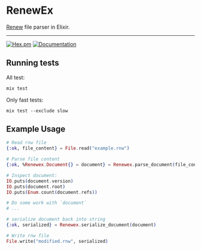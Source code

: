 # RenewEx

[Renew](http://renew.de/) file parser in Elixir.

---

[![Hex.pm](https://img.shields.io/hexpm/v/renewex.svg)](https://hex.pm/packages/renewex) [![Documentation](https://img.shields.io/badge/documentation-gray)](https://hexdocs.pm/renewex/)

## Running tests

All test:
```sh
mix test
```

Only fast tests:
```
mix test --exclude slow
```

## Example Usage

```example.ex
# Read rnw file
{:ok, file_content} = File.read("example.rnw")

# Parse file content
{:ok, %Renewex.Document{} = document} = Renewex.parse_document(file_content)

# Inspect document:
IO.puts(document.version)
IO.puts(document.root)
IO.puts(Enum.count(document.refs))

# Do some work with `document`
# ...

# serialize document back into string
{:ok, serialized} = Renewex.serialize_document(document)

# Write rnw file
File.write("modified.rnw", serialized)
```